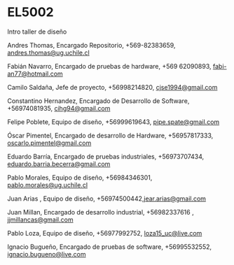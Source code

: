 ﻿# EL5002
Intro taller de diseño

Andres Thomas, Encargado Repositorio, +569-82383659, andres.thomas@ug.uchile.cl

Fabián Navarro, Encargado de pruebas de hardware, +569 62090893, fabi-an77@hotmail.com

Camilo Saldaña, Jefe de proyecto, +56998214820, cjse1994@gmail.com

Constantino Hernandez, Encargado de Desarrollo de Software, +56974081935, cihg94@gmail.com

Felipe Poblete, Equipo de diseño, +56999619643, pipe.spate@gmail.com

Óscar Pimentel, Encargado de desarrollo de Hardware, +56957817333, oscarlo.pimentel@gmail.com

Eduardo Barría, Encargado de pruebas industriales, +56973707434, eduardo.barria.becerra@gmail.com

Pablo Morales, Equipo de diseño, +56984346301, pablo.morales@ug.uchile.cl

Juan Arias   , Equipo de diseño, +56974500442,jear.arias@gmail.com

Juan Millan, Encargado de desarrollo industrial, +56982337616 , jjmillancas@gmail.com

Pablo Loza, Equipo de diseño, +56977992752, loza15_uc@live.com

Ignacio Bugueño, Encargado de pruebas de software, +56995532552, ignacio.bugueno@live.com
